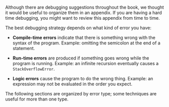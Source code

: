 Although there are debugging suggestions throughout the book, we thought it would be useful to organize them in an appendix.
If you are having a hard time debugging, you might want to review this appendix from time to time.

The best debugging strategy depends on what kind of error you have:



*  **Compile-time errors** indicate that there is something wrong with the syntax of the program.
Example: omitting the semicolon at the end of a statement.


*  **Run-time errors** are produced if something goes wrong while the program is running.
Example: an infinite recursion eventually causes a `StackOverflowError`.


*  **Logic errors** cause the program to do the wrong thing.
Example: an expression may not be evaluated in the order you expect.


The following sections are organized by error type; some techniques are useful for more than one type.